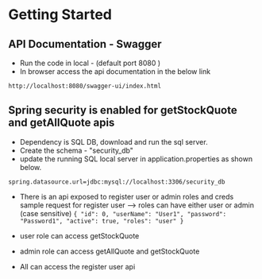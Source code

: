 # Getting Started

## API Documentation - Swagger
- Run the code in local - (default port 8080 )
- In browser access the api documentation in the below link

`http://localhost:8080/swagger-ui/index.html`

## Spring security is enabled for getStockQuote and getAllQuote apis
- Dependency is SQL DB, download and run the sql server.
- Create the schema - "security_db" 
- update the running SQL local server in application.properties as shown below.

`spring.datasource.url=jdbc:mysql://localhost:3306/security_db`

- There is an api exposed to register user or admin roles and creds
sample request for register user --> roles can have either user or admin (case sensitive)
`{
"id": 0,
"userName": "User1",
"password": "Password1",
"active": true,
"roles": "user"
}`

- user role can access getStockQuote
- admin role can access getAllQuote and getStockQuote
- All can access the register user api
